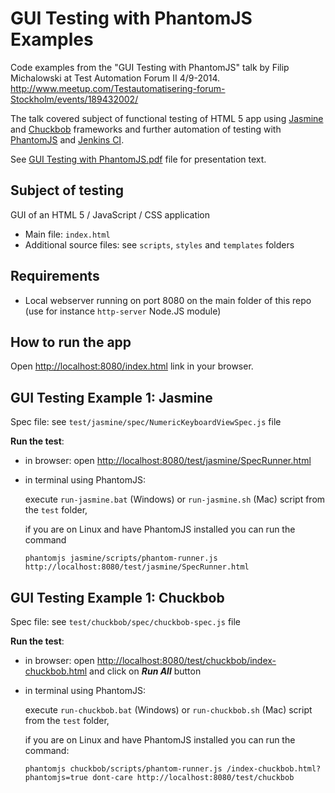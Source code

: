 GUI Testing with PhantomJS Examples
===================================

Code examples from the "GUI Testing with PhantomJS" talk by Filip Michalowski at Test Automation Forum II 4/9-2014.
http://www.meetup.com/Testautomatisering-forum-Stockholm/events/189432002/

The talk covered subject of functional testing of HTML 5 app using [Jasmine](http://jasmine.github.io/) and [Chuckbob](https://github.com/kambisports/ChuckBob) frameworks and further automation of testing with [PhantomJS](http://phantomjs.org/) and [Jenkins CI](http://jenkins-ci.org/).

See [GUI Testing with PhantomJS.pdf](https://github.com/kambisports/GUI-Testing-with-PhantomJS-Examples/blob/master/GUI%20Testing%20with%20PhantomJS.pdf) file for presentation text.

## Subject of testing
GUI of an HTML 5 / JavaScript / CSS application

* Main file: `index.html`
* Additional source files: see `scripts`, `styles` and `templates` folders

## Requirements
* Local webserver running on port 8080 on the main folder of this repo (use for instance `http-server` Node.JS module)

## How to run the app
Open [http://localhost:8080/index.html](http://localhost:8080/index.html) link in your browser.


## GUI Testing Example 1: Jasmine

Spec file: see `test/jasmine/spec/NumericKeyboardViewSpec.js` file

**Run the test**:
* in browser: open [http://localhost:8080/test/jasmine/SpecRunner.html](http://localhost:8080/test/jasmine/SpecRunner.html)
* in terminal using PhantomJS:

    execute `run-jasmine.bat` (Windows) or `run-jasmine.sh` (Mac) script from the `test` folder,
    
    if you are on Linux and have PhantomJS installed you can run the command

    `phantomjs jasmine/scripts/phantom-runner.js http://localhost:8080/test/jasmine/SpecRunner.html`


## GUI Testing Example 1: Chuckbob

Spec file: see `test/chuckbob/spec/chuckbob-spec.js` file

**Run the test**:
* in browser: open [http://localhost:8080/test/chuckbob/index-chuckbob.html](http://localhost:8080/test/chuckbob/index-chuckbob.html) and click on _**Run All**_ button
* in terminal using PhantomJS:
    
    execute `run-chuckbob.bat` (Windows) or `run-chuckbob.sh` (Mac) script from the `test` folder,

    if you are on Linux and have PhantomJS installed you can run the command:

    `phantomjs chuckbob/scripts/phantom-runner.js /index-chuckbob.html?phantomjs=true dont-care http://localhost:8080/test/chuckbob`